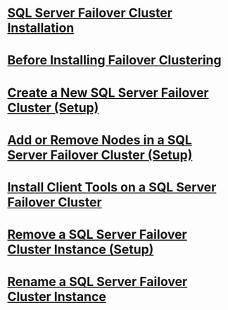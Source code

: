 # [SQL Server Failover Cluster Installation](sql-server-failover-cluster-installation.md)

# [Before Installing Failover Clustering](before-installing-failover-clustering.md)
# [Create a New SQL Server Failover Cluster (Setup)](create-a-new-sql-server-failover-cluster-setup.md)
# [Add or Remove Nodes in a SQL Server Failover Cluster (Setup)](add-or-remove-nodes-in-a-sql-server-failover-cluster-setup.md)
# [Install Client Tools on a SQL Server Failover Cluster](install-client-tools-on-a-sql-server-failover-cluster.md)
# [Remove a SQL Server Failover Cluster Instance (Setup)](remove-a-sql-server-failover-cluster-instance-setup.md)
# [Rename a SQL Server Failover Cluster Instance](rename-a-sql-server-failover-cluster-instance.md)
